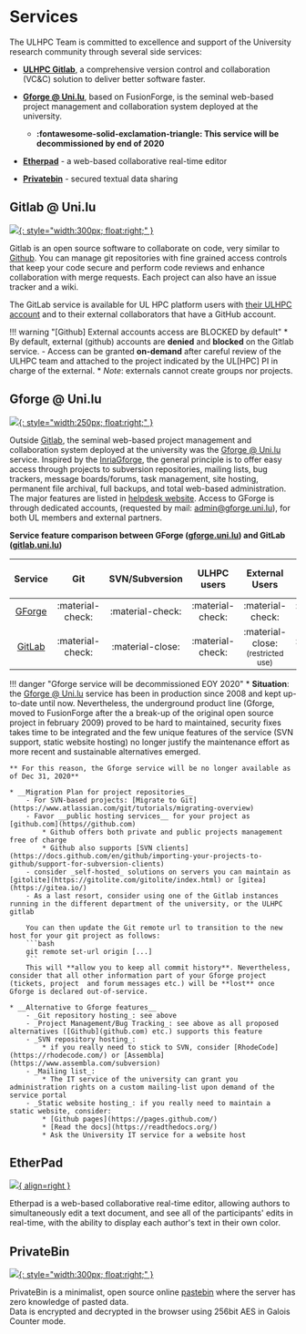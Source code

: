 # Services

The ULHPC Team is committed to excellence and support of the University research community through several side services:

* __[ULHPC Gitlab](https://gitlab.uni.lu)__, a comprehensive version control and collaboration (VC&C) solution to deliver better software faster.
* __[Gforge @ Uni.lu](https://gforge.uni.lu/)__, based on FusionForge, is the seminal web-based project management and collaboration system deployed at the university.
    - **:fontawesome-solid-exclamation-triangle: This service will be decommissioned by end of 2020**

* __[Etherpad](https://hpc.uni.lu/pad/)__ - a  web-based collaborative real-time editor
* __[Privatebin](https://hpc.uni.lu/privatebin/)__ - secured textual data sharing

## Gitlab @ Uni.lu

[![](https://gitlab.uni.lu/uploads/-/system/appearance/logo/1/gitlab-logo-gray-rgb-small.png){: style="width:300px; float:right;" }](https://gitlab.uni.lu)

Gitlab is an open source software to collaborate on code, very similar to [Github](https://github..com).
You can manage git repositories with fine grained access controls that keep your code secure and perform code reviews and enhance collaboration with merge requests. Each project can also have an issue tracker and a wiki.

The GitLab service is available for UL HPC platform users with [their ULHPC account](accounts/index.md) and to their external collaborators that have a GitHub account.

!!! warning "[Github] External accounts access are BLOCKED by default"
    * By default, external (github) accounts are **denied** and **blocked** on the Gitlab service.
         - Access can be granted **on-demand** after careful review of the ULHPC team and attached to the project indicated by the UL[HPC] PI in charge of the external.
    * _Note_: externals cannot create groups nor projects.

## Gforge @ Uni.lu


[![](https://gforge.uni.lu/images/fusionforge-resized.png){: style="width:250px; float:right;" }](https://gforge.uni.lu)

Outside [Gitlab](https://gitlab.uni.lu), the seminal web-based project management and collaboration system deployed at the university was the [Gforge @ Uni.lu](https://gforge.uni.lu) service.
Inspired by the [InriaGforge](https://gforge.inria.fr/), the general principle is to offer easy access through projects to subversion repositories, mailing lists, bug trackers, message boards/forums, task management, site hosting, permanent file archival, full backups, and total web-based administration. The major features are listed in [helpdesk website](https://helpdesk.gforge.uni.lu/).
Access to GForge is through dedicated accounts, (requested by mail: [admin@gforge.uni.lu](mailto:admin@gforge.uni.lu)), for both UL members and external partners.


**Service feature comparison between GForge ([gforge.uni.lu](https://gforge.uni.lu)) and GitLab ([gitlab.uni.lu](https://gitlab.uni.lu))**

| Service                         | Git              | SVN/Subversion   | ULHPC users      | External Users                                   | Static websites hosting   |
| :-------:                       | :---:            | :--------------: | :-----------:    | :--------------:                                 | :-----------------------: |
| [GForge](https://gforge.uni.lu) | :material-check: | :material-check: | :material-check: | :material-check:                                 | :material-check:          |
| [GitLab](https://gitlab.uni.lu) | :material-check: | :material-close: | :material-check: | :material-close: <br/><small>(restricted use)</small> | :material-close:          |

!!! danger "Gforge service will be decommissioned EOY 2020"
    * __Situation__: the [Gforge @ Uni.lu](https://gforge.uni.lu) service has been in production since 2008 and kept up-to-date until now.
    Nevertheless, the underground product line (Gforge, moved to FusionForge after the a break-up of the original open source project in february 2009) proved to be hard to maintained, security fixes takes time to be integrated and the few unique features of the service (SVN support, static website hosting) no longer justify the maintenance effort as more recent and sustainable alternatives emerged.

    ** For this reason, the Gforge service will be no longer available as of Dec 31, 2020**

    * __Migration Plan for project repositories__
        - For SVN-based projects: [Migrate to Git](https://www.atlassian.com/git/tutorials/migrating-overview)
        - Favor __public hosting services__ for your project as [github.com](https//github.com)
            * Github offers both private and public projects management free of charge
            * Github also supports [SVN clients](https://docs.github.com/en/github/importing-your-projects-to-github/support-for-subversion-clients)
        - consider _self-hosted_ solutions on servers you can maintain as [gitolite](https://gitolite.com/gitolite/index.html) or [gitea](https://gitea.io/)
        - As a last resort, consider using one of the Gitlab instances running in the different department of the university, or the ULHPC gitlab

        You can then update the Git remote url to transition to the new host for your git project as follows:
        ```bash
        git remote set-url origin [...]
        ```
        This will **allow you to keep all commit history**. Nevertheless, consider that all other information part of your Gforge project (tickets, project  and forum messages etc.) will be **lost** once Gforge is declared out-of-service.

    * __Alternative to Gforge features__
        - _Git repository hosting_: see above
        - _Project Management/Bug Tracking_: see above as all proposed alternatives ([Github](github.com) etc.) supports this feature
        - _SVN repository hosting_:
            * if you really need to stick to SVN, consider [RhodeCode](https://rhodecode.com/) or [Assembla](https://www.assembla.com/subversion)
        - _Mailing list_:
            * The IT service of the university can grant you administration rights on a custom mailing-list upon demand of the service portal
        - _Static website hosting_: if you really need to maintain a static website, consider:
            * [Github pages](https://pages.github.com/)
            * [Read the docs](https://readthedocs.org/)
            * Ask the University IT service for a website host

## EtherPad

[![](https://upload.wikimedia.org/wikipedia/commons/f/ff/Logo_Etherpad.png){ align=right }](https://hpc.uni.lu/pad/)

Etherpad is a web-based collaborative real-time editor, allowing authors to simultaneously edit a text document, and see all of the participants' edits in real-time, with the ability to display each author's text in their own color.

## PrivateBin

[![](https://privatebin.info/img/logo.png){: style="width:300px; float:right;" }](https://hpc.uni.lu/privatebin/)

PrivateBin is a minimalist, open source online [pastebin](https://en.wikipedia.org/wiki/Pastebin) where the server has zero knowledge of pasted data.
<br/>
Data is encrypted and decrypted in the browser using 256bit AES in Galois Counter mode.
